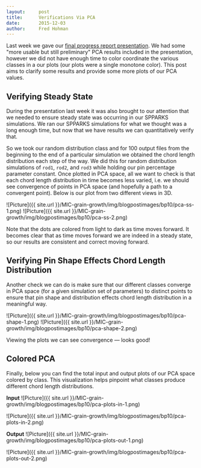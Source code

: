 ```yaml
---
layout:     post
title:      Verifications Via PCA
date:       2015-12-03
author:     Fred Hohman
---
```


Last week we gave our [final progress report presentation][presiv]. We had some "more usable but still preliminary" PCA results included in the presentation, however we did not have enough time to color coordinate the various classes in a our plots (our plots were a single monotone color). This post aims to clarify some results and provide some more plots of our PCA values.

## Verifying Steady State

During the presentation last week it was also brought to our attention that we needed to ensure steady state was occurring in our SPPARKS simulations. We ran our SPPARKS simulations for what we thought was a long enough time, but now that we have results we can quantitatively verify that.

So we took our random distribution class and for 100 output files from the beginning to the end of a particular simulation we obtained the chord length distribution each step of the way. We did this for random distribution simulations of `rod1`, `rod2`, and `rod3` while holding our pin percentage parameter constant. Once plotted in PCA space, all we want to check is that each chord length distribution in time becomes less varied, i.e. we should see convergence of points in PCA space (and hopefully a path to a convergent point). Below is our plot from two different views in 3D.

![Picture]({{ site.url }}/MIC-grain-growth/img/blogpostimages/bp10/pca-ss-1.png)
![Picture]({{ site.url }}/MIC-grain-growth/img/blogpostimages/bp10/pca-ss-2.png)

Note that the dots are colored from light to dark as time moves forward. It becomes clear that as time moves forward we are indeed in a steady state, so our results are consistent and correct moving forward.

## Verifying Pin Shape Effects Chord Length Distribution

Another check we can do is make sure that our different classes converge in PCA space (for a given simulation set of parameters) to distinct points to ensure that pin shape and distribution effects chord length distribution in a meaningful way.

![Picture]({{ site.url }}/MIC-grain-growth/img/blogpostimages/bp10/pca-shape-1.png)
![Picture]({{ site.url }}/MIC-grain-growth/img/blogpostimages/bp10/pca-shape-2.png)

Viewing the plots we can see convergence — looks good!

## Colored PCA

Finally, below you can find the total input and output plots of our PCA space colored by class. This visualization helps pinpoint what classes produce different chord length distributions. 

**Input**
![Picture]({{ site.url }}/MIC-grain-growth/img/blogpostimages/bp10/pca-plots-in-1.png)

![Picture]({{ site.url }}/MIC-grain-growth/img/blogpostimages/bp10/pca-plots-in-2.png)

**Output**
![Picture]({{ site.url }}/MIC-grain-growth/img/blogpostimages/bp10/pca-plots-out-1.png)

![Picture]({{ site.url }}/MIC-grain-growth/img/blogpostimages/bp10/pca-plots-out-2.png)

[presiv]: http://materials-informatics-class-fall2015.github.io/MIC-grain-growth/2015/11/23/grain-growth-progress-report-iv/